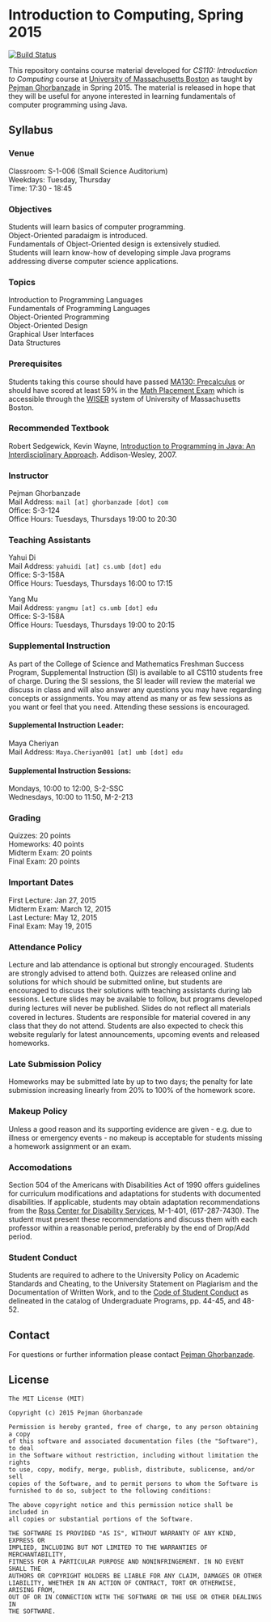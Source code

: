 # Introduction to Computing, Spring 2015

[![Build Status](https://secure.travis-ci.org/ghorbanzade/UMB-CS110-2015S.svg?branch=master)](http://travis-ci.org/ghorbanzade/UMB-CS110-2015S)

This repository contains course material developed for *CS110: Introduction to Computing* course at [University of Massachusetts Boston] as taught by [Pejman Ghorbanzade] in Spring 2015. The material is released in hope that they will be useful for anyone interested in learning fundamentals of computer programming using Java.

## Syllabus

### Venue
Classroom: S-1-006 (Small Science Auditorium)  
Weekdays: Tuesday, Thursday  
Time: 17:30 - 18:45

### Objectives
Students will learn basics of computer programming.  
Object-Oriented paradaigm is introduced.  
Fundamentals of Object-Oriented design is extensively studied.  
Students will learn know-how of developing simple Java programs addressing diverse computer science applications.

### Topics

Introduction to Programming Languages  
Fundamentals of Programming Languages  
Object-Oriented Programming  
Object-Oriented Design  
Graphical User Interfaces  
Data Structures

### Prerequisites
Students taking this course should have passed [MA130: Precalculus] or should have scored at least 59% in the [Math Placement Exam] which is accessible through the [WISER] system of University of Massachusetts Boston.

### Recommended Textbook
Robert Sedgewick, Kevin Wayne, [Introduction to Programming in Java: An Interdisciplinary Approach]. Addison-Wesley, 2007.

### Instructor

Pejman Ghorbanzade  
Mail Address: ``mail [at] ghorbanzade [dot] com``  
Office: S-3-124  
Office Hours: Tuesdays, Thursdays 19:00 to 20:30

### Teaching Assistants

Yahui Di  
Mail Address: ``yahuidi [at] cs.umb [dot] edu``  
Office: S-3-158A  
Office Hours: Tuesdays, Thursdays 16:00 to 17:15

Yang Mu  
Mail Address: ``yangmu [at] cs.umb [dot] edu``  
Office: S-3-158A  
Office Hours: Tuesdays, Thursdays 19:00 to 20:15

### Supplemental Instruction

As part of the College of Science and Mathematics Freshman Success Program, Supplemental Instruction (SI) is available to all CS110 students free of charge. During the SI sessions, the SI leader will review the material we discuss in class and will also answer any questions you may have regarding concepts or assignments. You may attend as many or as few sessions as you want or feel that you need. Attending these sessions is encouraged.

#### Supplemental Instruction Leader:

Maya Cheriyan  
Mail Address: ``Maya.Cheriyan001 [at] umb [dot] edu``

#### Supplemental Instruction Sessions:

Mondays, 10:00 to 12:00, S-2-SSC  
Wednesdays, 10:00 to 11:50, M-2-213

### Grading

Quizzes: 20 points  
Homeworks: 40 points  
Midterm Exam: 20 points  
Final Exam: 20 points

### Important Dates

First Lecture: Jan 27, 2015  
Midterm Exam: March 12, 2015  
Last Lecture: May 12, 2015  
Final Exam: May 19, 2015

### Attendance Policy
Lecture and lab attendance is optional but strongly encouraged. Students are strongly advised to attend both. Quizzes are released online and solutions for which should be submitted online, but students are encouraged to discuss their solutions with teaching assistants during lab sessions. Lecture slides may be available to follow, but programs developed during lectures will never be published. Slides do not reﬂect all materials covered in lectures. Students are responsible for material covered in any class that they do not attend. Students are also expected to check this website regularly for latest announcements, upcoming events and released homeworks.

### Late Submission Policy

Homeworks may be submitted late by up to two days; the penalty for late submission increasing linearly from 20% to 100% of the homework score.

### Makeup Policy

Unless a good reason and its supporting evidence are given - e.g. due to illness or emergency events - no makeup is acceptable for students missing a homework assignment or an exam.

### Accomodations

Section 504 of the Americans with Disabilities Act of 1990 offers guidelines for curriculum modifications and adaptations for students with documented disabilities. If applicable, students may obtain adaptation recommendations from the [Ross Center for Disability Services], M-1-401, (617-287-7430). The student must present these recommendations and discuss them with each professor within a reasonable period, preferably by the end of Drop/Add period.

### Student Conduct

Students are required to adhere to the University Policy on Academic Standards and Cheating, to the University Statement on Plagiarism and the Documentation of Written Work, and to the [Code of Student Conduct] as delineated in the catalog of Undergraduate Programs, pp. 44-45, and 48-52.

## Contact
For questions or further information please contact [Pejman Ghorbanzade].

## License

	The MIT License (MIT)

	Copyright (c) 2015 Pejman Ghorbanzade

	Permission is hereby granted, free of charge, to any person obtaining a copy
	of this software and associated documentation files (the "Software"), to deal
	in the Software without restriction, including without limitation the rights
	to use, copy, modify, merge, publish, distribute, sublicense, and/or sell
	copies of the Software, and to permit persons to whom the Software is
	furnished to do so, subject to the following conditions:

	The above copyright notice and this permission notice shall be included in
	all copies or substantial portions of the Software.

	THE SOFTWARE IS PROVIDED "AS IS", WITHOUT WARRANTY OF ANY KIND, EXPRESS OR
	IMPLIED, INCLUDING BUT NOT LIMITED TO THE WARRANTIES OF MERCHANTABILITY,
	FITNESS FOR A PARTICULAR PURPOSE AND NONINFRINGEMENT. IN NO EVENT SHALL THE
	AUTHORS OR COPYRIGHT HOLDERS BE LIABLE FOR ANY CLAIM, DAMAGES OR OTHER
	LIABILITY, WHETHER IN AN ACTION OF CONTRACT, TORT OR OTHERWISE, ARISING FROM,
	OUT OF OR IN CONNECTION WITH THE SOFTWARE OR THE USE OR OTHER DEALINGS IN
	THE SOFTWARE.


[University of Massachusetts Boston]: www.umb.edu
[Pejman Ghorbanzade]: http://www.ghorbanzade.com
[Ross Center for Disability Services]: http://www.umb.edu/academics/vpass/disability
[Math Placement Exam]: http://www.umb.edu/academics/vpass/uac/testing_services/math
[Code of Student Conduct]: http://www.umb.edu/life_on_campus/policies/community/code
[MA130: Precalculus]: http://www.math.umb.edu/courses/course_page.php?id=6
[WISER]: http://www.umb.edu/it/getting_services/wiser
[Introduction to Programming in Java: An Interdisciplinary Approach]: http://introcs.cs.princeton.edu/java/home/
